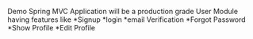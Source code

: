 Demo Spring MVC Application will be a production grade 
User Module having features like
*Signup
*login
*email Verification
*Forgot Password
*Show Profile
*Edit Profile
